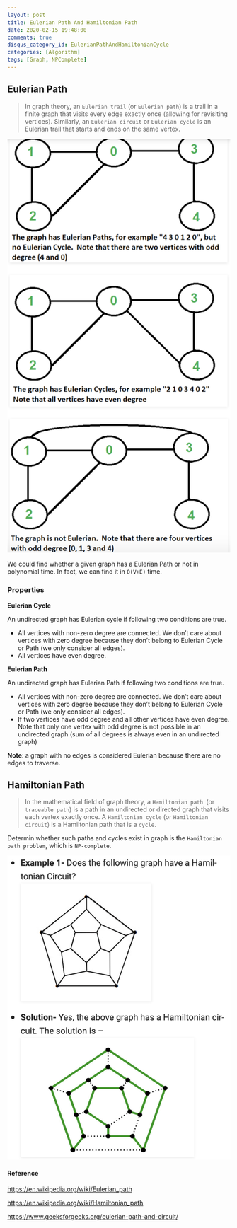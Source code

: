```yaml
---
layout: post
title: Eulerian Path And Hamiltonian Path
date: 2020-02-15 19:48:00
comments: true
disqus_category_id: EulerianPathAndHamiltonianCycle
categories: [Algorithm]
tags: [Graph, NPComplete]
---
```


## Eulerian Path

> In graph theory, an `Eulerian trail` (or `Eulerian path`) is a trail in a finite graph that visits every edge exactly once (allowing for revisiting vertices). Similarly, an `Eulerian circuit` or `Eulerian cycle` is an Eulerian trail that starts and ends on the same vertex.

![Eulerian_Path](/images/2020-02-15-Eulerian-Path-And-Hamiltonian-Cycle/Eulerian_Path.png)

We could find whether a given graph has a Eulerian Path or not in polynomial time. In fact, we can find it in `O(V+E)` time.

### Properties

**Eulerian Cycle**

An undirected graph has Eulerian cycle if following two conditions are true.

- All vertices with non-zero degree are connected. We don’t care about vertices with zero degree because they don’t belong to Eulerian Cycle or Path (we only consider all edges).
- All vertices have even degree.

**Eulerian Path**

An undirected graph has Eulerian Path if following two conditions are true.

- All vertices with non-zero degree are connected. We don’t care about vertices with zero degree because they don’t belong to Eulerian Cycle or Path (we only consider all edges).
- If two vertices have odd degree and all other vertices have even degree. Note that only one vertex with odd degree is not possible in an undirected graph (sum of all degrees is always even in an undirected graph)

**Note**: a graph with no edges is considered Eulerian because there are no edges to traverse.

## Hamiltonian Path

> In the mathematical field of graph theory, a `Hamiltonian path `(or `traceable path`) is a path in an undirected or directed graph that visits each vertex exactly once. A `Hamiltonian cycle` (or `Hamiltonian circuit`) is a Hamiltonian path that is a `cycle`.

Determin whether such paths and cycles exist in graph is the `Hamiltonian path problem`, which is `NP-complete`.

![Hamiltonian](/images/2020-02-15-Eulerian-Path-And-Hamiltonian-Cycle/Hamiltonian.png)

#### Reference

https://en.wikipedia.org/wiki/Eulerian_path

https://en.wikipedia.org/wiki/Hamiltonian_path

https://www.geeksforgeeks.org/eulerian-path-and-circuit/
